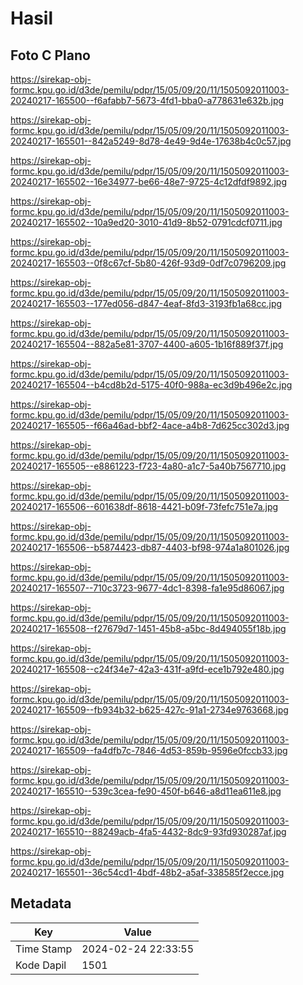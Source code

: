 # Hasil

## Foto C Plano

https://sirekap-obj-formc.kpu.go.id/d3de/pemilu/pdpr/15/05/09/20/11/1505092011003-20240217-165500--f6afabb7-5673-4fd1-bba0-a778631e632b.jpg

https://sirekap-obj-formc.kpu.go.id/d3de/pemilu/pdpr/15/05/09/20/11/1505092011003-20240217-165501--842a5249-8d78-4e49-9d4e-17638b4c0c57.jpg

https://sirekap-obj-formc.kpu.go.id/d3de/pemilu/pdpr/15/05/09/20/11/1505092011003-20240217-165502--16e34977-be66-48e7-9725-4c12dfdf9892.jpg

https://sirekap-obj-formc.kpu.go.id/d3de/pemilu/pdpr/15/05/09/20/11/1505092011003-20240217-165502--10a9ed20-3010-41d9-8b52-0791cdcf0711.jpg

https://sirekap-obj-formc.kpu.go.id/d3de/pemilu/pdpr/15/05/09/20/11/1505092011003-20240217-165503--0f8c67cf-5b80-426f-93d9-0df7c0796209.jpg

https://sirekap-obj-formc.kpu.go.id/d3de/pemilu/pdpr/15/05/09/20/11/1505092011003-20240217-165503--177ed056-d847-4eaf-8fd3-3193fb1a68cc.jpg

https://sirekap-obj-formc.kpu.go.id/d3de/pemilu/pdpr/15/05/09/20/11/1505092011003-20240217-165504--882a5e81-3707-4400-a605-1b16f889f37f.jpg

https://sirekap-obj-formc.kpu.go.id/d3de/pemilu/pdpr/15/05/09/20/11/1505092011003-20240217-165504--b4cd8b2d-5175-40f0-988a-ec3d9b496e2c.jpg

https://sirekap-obj-formc.kpu.go.id/d3de/pemilu/pdpr/15/05/09/20/11/1505092011003-20240217-165505--f66a46ad-bbf2-4ace-a4b8-7d625cc302d3.jpg

https://sirekap-obj-formc.kpu.go.id/d3de/pemilu/pdpr/15/05/09/20/11/1505092011003-20240217-165505--e8861223-f723-4a80-a1c7-5a40b7567710.jpg

https://sirekap-obj-formc.kpu.go.id/d3de/pemilu/pdpr/15/05/09/20/11/1505092011003-20240217-165506--601638df-8618-4421-b09f-73fefc751e7a.jpg

https://sirekap-obj-formc.kpu.go.id/d3de/pemilu/pdpr/15/05/09/20/11/1505092011003-20240217-165506--b5874423-db87-4403-bf98-974a1a801026.jpg

https://sirekap-obj-formc.kpu.go.id/d3de/pemilu/pdpr/15/05/09/20/11/1505092011003-20240217-165507--710c3723-9677-4dc1-8398-fa1e95d86067.jpg

https://sirekap-obj-formc.kpu.go.id/d3de/pemilu/pdpr/15/05/09/20/11/1505092011003-20240217-165508--f27679d7-1451-45b8-a5bc-8d494055f18b.jpg

https://sirekap-obj-formc.kpu.go.id/d3de/pemilu/pdpr/15/05/09/20/11/1505092011003-20240217-165508--c24f34e7-42a3-431f-a9fd-ece1b792e480.jpg

https://sirekap-obj-formc.kpu.go.id/d3de/pemilu/pdpr/15/05/09/20/11/1505092011003-20240217-165509--fb934b32-b625-427c-91a1-2734e9763668.jpg

https://sirekap-obj-formc.kpu.go.id/d3de/pemilu/pdpr/15/05/09/20/11/1505092011003-20240217-165509--fa4dfb7c-7846-4d53-859b-9596e0fccb33.jpg

https://sirekap-obj-formc.kpu.go.id/d3de/pemilu/pdpr/15/05/09/20/11/1505092011003-20240217-165510--539c3cea-fe90-450f-b646-a8d11ea611e8.jpg

https://sirekap-obj-formc.kpu.go.id/d3de/pemilu/pdpr/15/05/09/20/11/1505092011003-20240217-165510--88249acb-4fa5-4432-8dc9-93fd930287af.jpg

https://sirekap-obj-formc.kpu.go.id/d3de/pemilu/pdpr/15/05/09/20/11/1505092011003-20240217-165501--36c54cd1-4bdf-48b2-a5af-338585f2ecce.jpg


## Metadata

| Key        | Value               |
| ---------- | ------------------- |
| Time Stamp | 2024-02-24 22:33:55 |
| Kode Dapil | 1501                |




